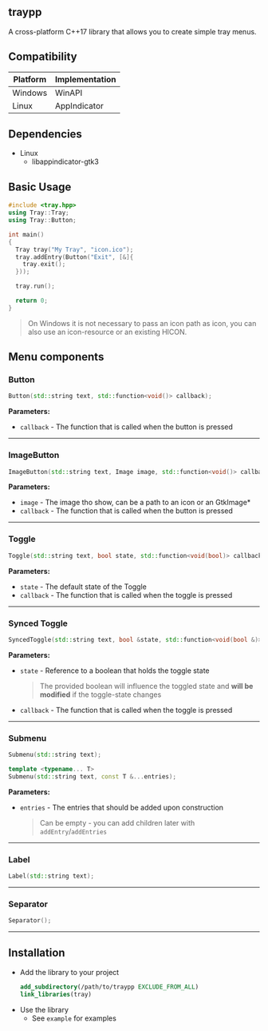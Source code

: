 ## traypp
A cross-platform C++17 library that allows you to create simple tray menus.

## Compatibility
| Platform | Implementation |
| -------- | -------------- |
| Windows  | WinAPI         |
| Linux    | AppIndicator   |

## Dependencies
- Linux
  - libappindicator-gtk3

## Basic Usage
```cpp
#include <tray.hpp>
using Tray::Tray;
using Tray::Button;

int main()
{
  Tray tray("My Tray", "icon.ico");
  tray.addEntry(Button("Exit", [&]{
    tray.exit();
  }));

  tray.run();

  return 0;
}
```
> On Windows it is not necessary to pass an icon path as icon, you can also use an icon-resource or an existing HICON.

## Menu components
### Button
```cpp
Button(std::string text, std::function<void()> callback);
```
**Parameters:**
- `callback` - The function that is called when the button is pressed
----
### ImageButton
```cpp
ImageButton(std::string text, Image image, std::function<void()> callback);
```
**Parameters:**
- `image` - The image tho show, can be a path to an icon or an GtkImage*
- `callback` - The function that is called when the button is pressed
----
### Toggle
```cpp
Toggle(std::string text, bool state, std::function<void(bool)> callback);
```
**Parameters:**
- `state` - The default state of the Toggle
- `callback` - The function that is called when the toggle is pressed
----
### Synced Toggle
```cpp
SyncedToggle(std::string text, bool &state, std::function<void(bool &)> callback);
```
**Parameters:**
- `state` - Reference to a boolean that holds the toggle state
  > The provided boolean will influence the toggled state and **will be modified** if the toggle-state changes
- `callback` - The function that is called when the toggle is pressed
----
### Submenu
```cpp
Submenu(std::string text);

template <typename... T> 
Submenu(std::string text, const T &...entries);
```
**Parameters:**
- `entries` - The entries that should be added upon construction
  > Can be empty - you can add children later with `addEntry`/`addEntries`
----
### Label
```cpp
Label(std::string text);
```
----
### Separator
```cpp
Separator();
```
----

## Installation

- Add the library to your project
  ```cmake
  add_subdirectory(/path/to/traypp EXCLUDE_FROM_ALL)
  link_libraries(tray)
  ```
- Use the library
  - See `example` for examples